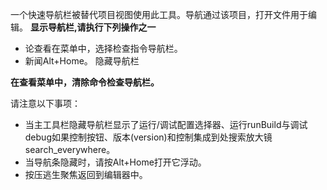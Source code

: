 一个快速导航栏被替代项目视图使用此工具。导航通过该项目，打开文件用于编辑。
**显示导航栏,请执行下列操作之一**

* 论查看在菜单中，选择检查指令导航栏。
* 新闻Alt+Home。
隐藏导航栏

**在查看菜单中，清除命令检查导航栏。**

请注意以下事项：

* 当主工具栏隐藏导航栏显示了运行/调试配置选择器、运行runBuild与调试debug如果控制按钮、版本(version)和控制集成到处搜索放大镜search_everywhere。
* 当导航条隐藏时，请按Alt+Home打开它浮动。
* 按压逃生聚焦返回到编辑器中。